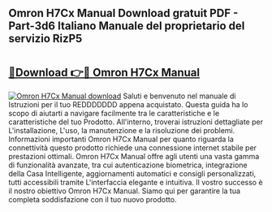 ## Omron H7Cx Manual Download gratuit PDF - Part-3d6 Italiano Manuale del proprietario del servizio RizP5

# <h2><a href="http://dffx9th.blite.top/?on=Omron+H7Cx+Manual">🔗Download 👉🔴 Omron H7Cx Manual</a></h2>

[![Omron H7Cx Manual download](https://i.imgur.com/lujVjoI.png)](http://dffx9th.blite.top/?on=Omron+H7Cx+Manual)
Saluti e benvenuto nel manuale di Istruzioni per il tuo REDDDDDDD appena acquistato. Questa guida ha lo scopo di aiutarti a navigare facilmente tra le caratteristiche e le caratteristiche del tuo Prodotto. All'interno, troverai istruzioni dettagliate per L'installazione, L'uso, la manutenzione e la risoluzione dei problemi. Informazioni importanti Omron H7Cx Manual per quanto riguarda la connettività questo prodotto richiede una connessione internet stabile per prestazioni ottimali. Omron H7Cx Manual offre agli utenti una vasta gamma di funzionalità avanzate, tra cui autenticazione biometrica, integrazione della Casa Intelligente, aggiornamenti automatici e consigli personalizzati, tutti accessibili tramite L'interfaccia elegante e intuitiva. Il vostro successo è il nostro obiettivo Omron H7Cx Manual. Siamo qui per garantire la tua completa soddisfazione con il tuo nuovo prodotto.
